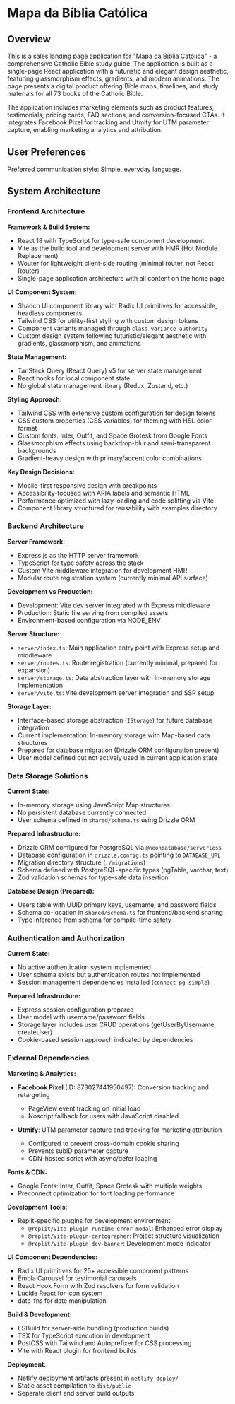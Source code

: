 # Mapa da Bíblia Católica

## Overview

This is a sales landing page application for "Mapa da Bíblia Católica" - a comprehensive Catholic Bible study guide. The application is built as a single-page React application with a futuristic and elegant design aesthetic, featuring glassmorphism effects, gradients, and modern animations. The page presents a digital product offering Bible maps, timelines, and study materials for all 73 books of the Catholic Bible.

The application includes marketing elements such as product features, testimonials, pricing cards, FAQ sections, and conversion-focused CTAs. It integrates Facebook Pixel for tracking and Utmify for UTM parameter capture, enabling marketing analytics and attribution.

## User Preferences

Preferred communication style: Simple, everyday language.

## System Architecture

### Frontend Architecture

**Framework & Build System:**
- React 18 with TypeScript for type-safe component development
- Vite as the build tool and development server with HMR (Hot Module Replacement)
- Wouter for lightweight client-side routing (minimal router, not React Router)
- Single-page application architecture with all content on the home page

**UI Component System:**
- Shadcn UI component library with Radix UI primitives for accessible, headless components
- Tailwind CSS for utility-first styling with custom design tokens
- Component variants managed through `class-variance-authority`
- Custom design system following futuristic/elegant aesthetic with gradients, glassmorphism, and animations

**State Management:**
- TanStack Query (React Query) v5 for server state management
- React hooks for local component state
- No global state management library (Redux, Zustand, etc.)

**Styling Approach:**
- Tailwind CSS with extensive custom configuration for design tokens
- CSS custom properties (CSS variables) for theming with HSL color format
- Custom fonts: Inter, Outfit, and Space Grotesk from Google Fonts
- Glassmorphism effects using backdrop-blur and semi-transparent backgrounds
- Gradient-heavy design with primary/accent color combinations

**Key Design Decisions:**
- Mobile-first responsive design with breakpoints
- Accessibility-focused with ARIA labels and semantic HTML
- Performance optimized with lazy loading and code splitting via Vite
- Component library structured for reusability with examples directory

### Backend Architecture

**Server Framework:**
- Express.js as the HTTP server framework
- TypeScript for type safety across the stack
- Custom Vite middleware integration for development HMR
- Modular route registration system (currently minimal API surface)

**Development vs Production:**
- Development: Vite dev server integrated with Express middleware
- Production: Static file serving from compiled assets
- Environment-based configuration via NODE_ENV

**Server Structure:**
- `server/index.ts`: Main application entry point with Express setup and middleware
- `server/routes.ts`: Route registration (currently minimal, prepared for expansion)
- `server/storage.ts`: Data abstraction layer with in-memory storage implementation
- `server/vite.ts`: Vite development server integration and SSR setup

**Storage Layer:**
- Interface-based storage abstraction (`IStorage`) for future database integration
- Current implementation: In-memory storage with Map-based data structures
- Prepared for database migration (Drizzle ORM configuration present)
- User model defined but not actively used in current application state

### Data Storage Solutions

**Current State:**
- In-memory storage using JavaScript Map structures
- No persistent database currently connected
- User schema defined in `shared/schema.ts` using Drizzle ORM

**Prepared Infrastructure:**
- Drizzle ORM configured for PostgreSQL via `@neondatabase/serverless`
- Database configuration in `drizzle.config.ts` pointing to `DATABASE_URL`
- Migration directory structure (`./migrations`)
- Schema defined with PostgreSQL-specific types (pgTable, varchar, text)
- Zod validation schemas for type-safe data insertion

**Database Design (Prepared):**
- Users table with UUID primary keys, username, and password fields
- Schema co-location in `shared/schema.ts` for frontend/backend sharing
- Type inference from schema for compile-time safety

### Authentication and Authorization

**Current State:**
- No active authentication system implemented
- User schema exists but authentication routes not implemented
- Session management dependencies installed (`connect-pg-simple`)

**Prepared Infrastructure:**
- Express session configuration prepared
- User model with username/password fields
- Storage layer includes user CRUD operations (getUserByUsername, createUser)
- Cookie-based session approach indicated by dependencies

### External Dependencies

**Marketing & Analytics:**
- **Facebook Pixel** (ID: 873027441950497): Conversion tracking and retargeting
  - PageView event tracking on initial load
  - Noscript fallback for users with JavaScript disabled
  
- **Utmify**: UTM parameter capture and tracking for marketing attribution
  - Configured to prevent cross-domain cookie sharing
  - Prevents subID parameter capture
  - CDN-hosted script with async/defer loading

**Fonts & CDN:**
- Google Fonts: Inter, Outfit, Space Grotesk with multiple weights
- Preconnect optimization for font loading performance

**Development Tools:**
- Replit-specific plugins for development environment:
  - `@replit/vite-plugin-runtime-error-modal`: Enhanced error display
  - `@replit/vite-plugin-cartographer`: Project structure visualization
  - `@replit/vite-plugin-dev-banner`: Development mode indicator

**UI Component Dependencies:**
- Radix UI primitives for 25+ accessible component patterns
- Embla Carousel for testimonial carousels
- React Hook Form with Zod resolvers for form validation
- Lucide React for icon system
- date-fns for date manipulation

**Build & Development:**
- ESBuild for server-side bundling (production builds)
- TSX for TypeScript execution in development
- PostCSS with Tailwind and Autoprefixer for CSS processing
- Vite with React plugin for frontend builds

**Deployment:**
- Netlify deployment artifacts present in `netlify-deploy/`
- Static asset compilation to `dist/public`
- Separate client and server build outputs